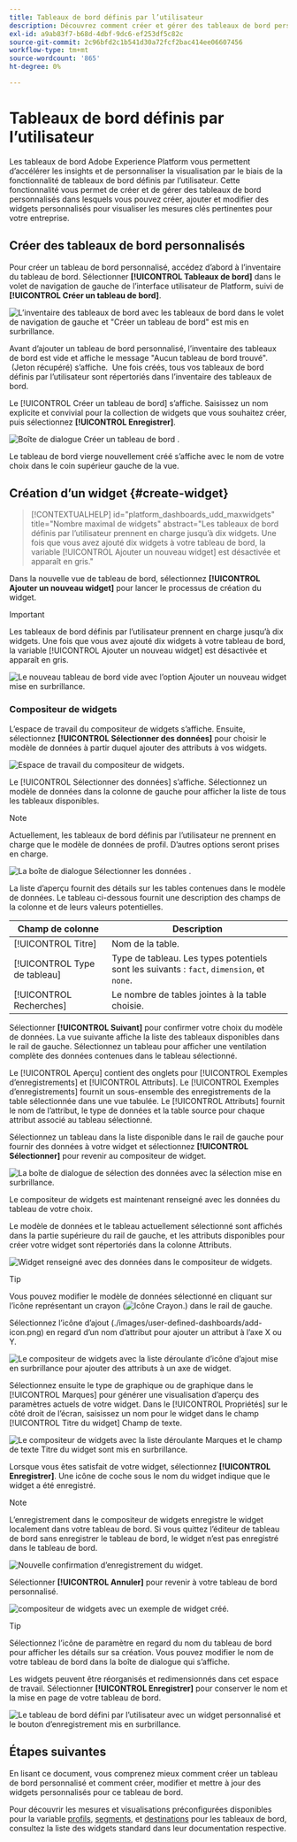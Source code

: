 ```yaml
---
title: Tableaux de bord définis par l’utilisateur
description: Découvrez comment créer et gérer des tableaux de bord personnalisés dans lesquels vous pouvez créer, ajouter et modifier des widgets personnalisés pour visualiser des mesures clés.
exl-id: a9ab83f7-b68d-4dbf-9dc6-ef253df5c82c
source-git-commit: 2c96bfd2c1b541d30a72fcf2bac414ee06607456
workflow-type: tm+mt
source-wordcount: '865'
ht-degree: 0%

---
```


# Tableaux de bord définis par l’utilisateur

Les tableaux de bord Adobe Experience Platform vous permettent d’accélérer les insights et de personnaliser la visualisation par le biais de la fonctionnalité de tableaux de bord définis par l’utilisateur. Cette fonctionnalité vous permet de créer et de gérer des tableaux de bord personnalisés dans lesquels vous pouvez créer, ajouter et modifier des widgets personnalisés pour visualiser les mesures clés pertinentes pour votre entreprise.

<!-- Getting started / permissions section commented out for Beta. This will be necessary after GA only

## Getting started

To view dashboards in Adobe Experience Platform you must have the appropriate permissions enabled. Please read the [dashboards permissions documentation](./permissions.md#available-permissions) to learn how to grant users the ability to view, edit, and update Experience Platform dashboards using Adobe Admin Console. If you do not have administrator privileges for your organization, contact your product administrator to obtain the required permissions. -->

## Créer des tableaux de bord personnalisés

Pour créer un tableau de bord personnalisé, accédez d’abord à l’inventaire du tableau de bord. Sélectionner **[!UICONTROL Tableaux de bord]** dans le volet de navigation de gauche de l’interface utilisateur de Platform, suivi de **[!UICONTROL Créer un tableau de bord]**.

![L’inventaire des tableaux de bord avec les tableaux de bord dans le volet de navigation de gauche et &quot;Créer un tableau de bord&quot; est mis en surbrillance.](./images/user-defined-dashboards/create-dashboard.png)

Avant d’ajouter un tableau de bord personnalisé, l’inventaire des tableaux de bord est vide et affiche le message &quot;Aucun tableau de bord trouvé&quot;.  (Jeton récupéré) s’affiche.  Une fois créés, tous vos tableaux de bord définis par l’utilisateur sont répertoriés dans l’inventaire des tableaux de bord.

Le [!UICONTROL Créer un tableau de bord] s’affiche. Saisissez un nom explicite et convivial pour la collection de widgets que vous souhaitez créer, puis sélectionnez **[!UICONTROL Enregistrer]**.

![Boîte de dialogue Créer un tableau de bord .](./images/user-defined-dashboards/create-dashboard-dialog.png)

Le tableau de bord vierge nouvellement créé s’affiche avec le nom de votre choix dans le coin supérieur gauche de la vue.

## Création d’un widget {#create-widget}

>[!CONTEXTUALHELP]
>id="platform_dashboards_udd_maxwidgets"
>title="Nombre maximal de widgets"
>abstract="Les tableaux de bord définis par l’utilisateur prennent en charge jusqu’à dix widgets. Une fois que vous avez ajouté dix widgets à votre tableau de bord, la variable [!UICONTROL Ajouter un nouveau widget] est désactivée et apparaît en gris."

Dans la nouvelle vue de tableau de bord, sélectionnez **[!UICONTROL Ajouter un nouveau widget]** pour lancer le processus de création du widget.

>[!IMPORTANT]
>
>Les tableaux de bord définis par l’utilisateur prennent en charge jusqu’à dix widgets. Une fois que vous avez ajouté dix widgets à votre tableau de bord, la variable [!UICONTROL Ajouter un nouveau widget] est désactivée et apparaît en gris.

![Le nouveau tableau de bord vide avec l’option Ajouter un nouveau widget mise en surbrillance.](./images/user-defined-dashboards/add-new-widget.png)

### Compositeur de widgets

L’espace de travail du compositeur de widgets s’affiche. Ensuite, sélectionnez **[!UICONTROL Sélectionner des données]** pour choisir le modèle de données à partir duquel ajouter des attributs à vos widgets.

![Espace de travail du compositeur de widgets.](./images/user-defined-dashboards/widget-composer.png)

Le [!UICONTROL Sélectionner des données] s’affiche. Sélectionnez un modèle de données dans la colonne de gauche pour afficher la liste de tous les tableaux disponibles.

>[!NOTE]
>
>Actuellement, les tableaux de bord définis par l’utilisateur ne prennent en charge que le modèle de données de profil. D’autres options seront prises en charge.

![La boîte de dialogue Sélectionner les données .](./images/user-defined-dashboards/select-data-dialog.png)

La liste d’aperçu fournit des détails sur les tables contenues dans le modèle de données. Le tableau ci-dessous fournit une description des champs de la colonne et de leurs valeurs potentielles.

| Champ de colonne | Description |
|---|---|
| [!UICONTROL Titre] | Nom de la table. |
| [!UICONTROL Type de tableau] | Type de tableau. Les types potentiels sont les suivants : `fact`, `dimension`, et `none`. |
| [!UICONTROL Recherches] | Le nombre de tables jointes à la table choisie. |

Sélectionner **[!UICONTROL Suivant]** pour confirmer votre choix du modèle de données. La vue suivante affiche la liste des tableaux disponibles dans le rail de gauche. Sélectionnez un tableau pour afficher une ventilation complète des données contenues dans le tableau sélectionné.

Le [!UICONTROL Aperçu] contient des onglets pour [!UICONTROL Exemples d’enregistrements] et [!UICONTROL Attributs]. Le [!UICONTROL Exemples d’enregistrements] fournit un sous-ensemble des enregistrements de la table sélectionnée dans une vue tabulée. Le [!UICONTROL Attributs] fournit le nom de l’attribut, le type de données et la table source pour chaque attribut associé au tableau sélectionné.

Sélectionnez un tableau dans la liste disponible dans le rail de gauche pour fournir des données à votre widget et sélectionnez **[!UICONTROL Sélectionner]** pour revenir au compositeur de widget.

![La boîte de dialogue de sélection des données avec la sélection mise en surbrillance.](./images/user-defined-dashboards/select-a-table.png)

Le compositeur de widgets est maintenant renseigné avec les données du tableau de votre choix.

Le modèle de données et le tableau actuellement sélectionné sont affichés dans la partie supérieure du rail de gauche, et les attributs disponibles pour créer votre widget sont répertoriés dans la colonne Attributs.

![Widget renseigné avec des données dans le compositeur de widgets.](./images/user-defined-dashboards/populated-widget-composer.png)

>[!TIP]
>
>Vous pouvez modifier le modèle de données sélectionné en cliquant sur l’icône représentant un crayon (![Icône Crayon.](./images/user-defined-dashboards/edit-icon.png)) dans le rail de gauche.

Sélectionnez l’icône d’ajout (./images/user-defined-dashboards/add-icon.png) en regard d’un nom d’attribut pour ajouter un attribut à l’axe X ou Y.

![Le compositeur de widgets avec la liste déroulante d’icône d’ajout mise en surbrillance pour ajouter des attributs à un axe de widget.](./images/user-defined-dashboards/attributes-dropdown.png)

Sélectionnez ensuite le type de graphique ou de graphique dans le [!UICONTROL Marques] pour générer une visualisation d’aperçu des paramètres actuels de votre widget. Dans le [!UICONTROL Propriétés] sur le côté droit de l’écran, saisissez un nom pour le widget dans le champ [!UICONTROL Titre du widget] Champ de texte.

![Le compositeur de widgets avec la liste déroulante Marques et le champ de texte Titre du widget sont mis en surbrillance.](./images/user-defined-dashboards/marks-dropdown-widget-title.png)

Lorsque vous êtes satisfait de votre widget, sélectionnez **[!UICONTROL Enregistrer]**. Une icône de coche sous le nom du widget indique que le widget a été enregistré.

>[!NOTE]
>
>L’enregistrement dans le compositeur de widgets enregistre le widget localement dans votre tableau de bord. Si vous quittez l’éditeur de tableau de bord sans enregistrer le tableau de bord, le widget n’est pas enregistré dans le tableau de bord.

![Nouvelle confirmation d’enregistrement du widget.](./images/user-defined-dashboards/save-confirmation.png)

Sélectionner **[!UICONTROL Annuler]** pour revenir à votre tableau de bord personnalisé.

![compositeur de widgets avec un exemple de widget créé.](./images/user-defined-dashboards/composed-widget.png)

>[!TIP]
>
>Sélectionnez l’icône de paramètre en regard du nom du tableau de bord pour afficher les détails sur sa création. Vous pouvez modifier le nom de votre tableau de bord dans la boîte de dialogue qui s’affiche.

Les widgets peuvent être réorganisés et redimensionnés dans cet espace de travail. Sélectionner **[!UICONTROL Enregistrer]** pour conserver le nom et la mise en page de votre tableau de bord.

![Le tableau de bord défini par l’utilisateur avec un widget personnalisé et le bouton d’enregistrement mis en surbrillance.](./images/user-defined-dashboards/user-defined-dashboard.png)

## Étapes suivantes

En lisant ce document, vous comprenez mieux comment créer un tableau de bord personnalisé et comment créer, modifier et mettre à jour des widgets personnalisés pour ce tableau de bord.

Pour découvrir les mesures et visualisations préconfigurées disponibles pour la variable [profils](./guides/profiles.md#standard-widgets), [segments](./guides/segments.md#standard-widgets), et [destinations](./guides/destinations.md#standard-widgets) pour les tableaux de bord, consultez la liste des widgets standard dans leur documentation respective.
